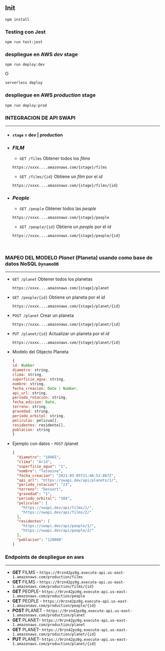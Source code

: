 ## Init

```
npm install
```

### Testing con **Jest**

```
npm run test:jest
```

### despliegue en AWS _dev_ **stage**

```
npm run deploy:dev
```

O

```
serverless deploy
```

### despliegue en AWS _production_ **stage**

```
npm run deploy:prod
```

### INTEGRACION DE API SWAPI

---

- #### `stage` = dev | production
- ### _FILM_

  - `GET /films` Obtener todos los _films_

  ```
  https://xxxx....amazonaws.com/{stage}/films
  ```

  - `GET /films/{id}` Obtiene un _film_ por el _id_

  ```
  https://xxxx....amazonaws.com/{stage}/films/{id}
  ```

- ### _People_

  - `GET /people` Obtener todos las _people_

  ```
  https://xxxx....amazonaws.com/{stage}/people
  ```

  - `GET /people/{id}` Obtiene un _people_ por el _id_

  ```
  https://xxxx....amazonaws.com/{stage}/people/{id}
  ```

    <br>

### MAPEO DEL MODELO _Planet_ (Planeta) usando como base de datos NoSQL `DynamoDB`

---

- `GET /planet` Obtener todos los planetas

  ```
  https://xxxx....amazonaws.com/{stage}/planet
  ```

- `GET /people/{id}` Obtiene un planeta por el _id_

  ```
  https://xxxx....amazonaws.com/{stage}/planet/{id}
  ```

- `POST /planet` Crear un planeta

  ```
  https://xxxx....amazonaws.com/{stage}/planet/{id}
  ```

- `PUT /planet/{id}` Actualizar un planeta por el _id_

  ```
  https://xxxx....amazonaws.com/{stage}/planet/{id}
  ```

- Modelo del Objecto Planeta

  ```js
  {
  id: Number
  diametro: string,
  clima: string,
  superficie_agua: string,
  nombre: string,
  fecha_creacion: Date | Number,
  api_url: string,
  periodo_rotacion: string,
  fecha_edicion: Date,
  terreno: string,
  gravedad: string,
  periodo_orbital: string,
  peliculas: pelicua[],
  residentes: residente[],
  poblacion: string
  }
  ```

- Ejemplo con datos - `POST` /planet

  ```json
  {
    "diametro": "10465",
    "clima": "Arid",
    "superficie_agua": "1",
    "nombre": "Tatooine",
    "fecha_creacion": "2021-05-05T21:46:52.867Z",
    "api_url": "https://swapi.dev/api/planets/1/",
    "periodo_rotacion": "23",
    "terreno": "Dessert",
    "gravedad": "1",
    "periodo_orbital": "304",
    "peliculas": [
      "https://swapi.dev/api/films/1/",
      "https://swapi.dev/api/films/2/"
    ],
    "residentes": [
      "https://swapi.dev/api/people/1/",
      "https://swapi.dev/api/people/2/"
    ],
    "poblacion": "120000"
  }
  ```

### Endpoints de despliegue en aws

---

- **GET** FILMS - `https://9rzn42pz0g.execute-api.us-east-1.amazonaws.com/production/films`
- **GET** FILMS - `https://9rzn42pz0g.execute-api.us-east-1.amazonaws.com/production/films/{id}`
- **GET** PEOPLE- `https://9rzn42pz0g.execute-api.us-east-1.amazonaws.com/production/people`
- **GET** PEOPLE - `https://9rzn42pz0g.execute-api.us-east-1.amazonaws.com/production/people/{id}`
- **POST** PLANET - `https://9rzn42pz0g.execute-api.us-east-1.amazonaws.com/production/planet`
- **GET** PLANET- `https://9rzn42pz0g.execute-api.us-east-1.amazonaws.com/production/planet`
- **GET** PLANET- `https://9rzn42pz0g.execute-api.us-east-1.amazonaws.com/production/planet/{id}`
- **PUT** PLANET- `https://9rzn42pz0g.execute-api.us-east-1.amazonaws.com/production/planet/{id}`
